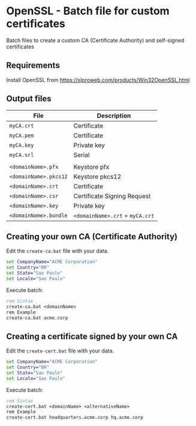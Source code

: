 # OpenSSL - Batch file for custom certificates

Batch files to create a custom CA (Certificate Authority) and self-signed certificates

## Requirements

Install OpenSSL from https://slproweb.com/products/Win32OpenSSL.html

## Output files

| File                  | Description                     |
| --------------------- | ------------------------------- |
| `myCA.crt`            | Certificate                     |
| `myCA.pem`            | Certificate                     |
| `myCA.key`            | Private key                     |
| `myCA.srl`            | Serial                          |
|                       |                                 |
| `<domainName>.pfx`    | Keystore pfx                    |
| `<domainName>.pkcs12` | Keystore pkcs12                 |
| `<domainName>.crt`    | Certificate                     |
| `<domainName>.csr`    | Certificate Signing Request     |
| `<domainName>.key`    | Private key                     |
| `<domainName>.bundle` | `<domainName>.crt` + `myCA.crt` |

## Creating your own CA (Certificate Authority)

Edit the `create-ca.bat` file with your data.

```bat
set CompanyName="ACME Corporation"
set Country="BR"
set State="Sao Paulo"
set Locale="Sao Paulo"
```

Execute batch:

```bat
rem Sintax
create-ca.bat <domainName>
rem Example
create-ca.bat acme.corp
```

## Creating a certificate signed by your own CA

Edit the `create-cert.bat` file with your data.

```bat
set CompanyName="ACME Corporation"
set Country="BR"
set State="Sao Paulo"
set Locale="Sao Paulo"
```

Execute batch:

```bat
rem Sintax
create-cert.bat <domainName> <alternativeName>
rem Example
create-cert.bat headquarters.acme.corp hq.acme.corp
```
